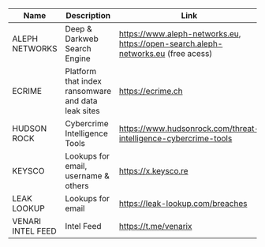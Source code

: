 |Name|Description|Link|
| ------ | ------ | ------ |
|ALEPH NETWORKS|Deep & Darkweb Search Engine|https://www.aleph-networks.eu, https://open-search.aleph-networks.eu (free acess)|
|ECRIME|Platform that index ransomware and data leak sites|https://ecrime.ch|
|HUDSON ROCK|Cybercrime Intelligence Tools|https://www.hudsonrock.com/threat-intelligence-cybercrime-tools|
|KEYSCO|Lookups for email, username & others|https://x.keysco.re|
|LEAK LOOKUP|Lookups for email|https://leak-lookup.com/breaches|
|VENARI INTEL FEED|Intel Feed|https://t.me/venarix|
